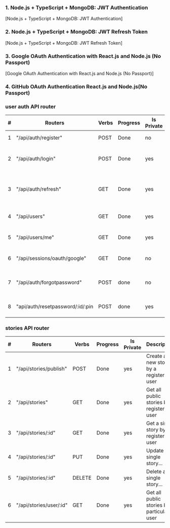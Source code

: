 ### 1. Node.js + TypeScript + MongoDB: JWT Authentication

[Node.js + TypeScript + MongoDB: JWT Authentication]

### 2. Node.js + TypeScript + MongoDB: JWT Refresh Token

[Node.js + TypeScript + MongoDB: JWT Refresh Token]

### 3. Google OAuth Authentication with React.js and Node.js (No Passport)

[Google OAuth Authentication with React.js and Node.js (No Passport)]

### 4. GitHub OAuth Authentication React.js and Node.js(No Passport)

### user auth API router

| #   | Routers                          | Verbs | Progress | Is Private | Description                            |
| --- | -------------------------------- | ----- | -------- | ---------- | -------------------------------------- |
| 1   | "/api/auth/register"             | POST  | Done     | no         | Register a new user                    |
| 2   | "/api/auth/login"                | POST  | Done     | yes        | Login a register user and get a token  |
| 3   | "/api/auth/refresh"              | GET   | Done     | yes        | Get a refresh token when token expires |
| 4   | "/api/users"                     | GET   | Done     | yes        | Get all registered users               |
| 5   | "/api/users/me"                  | GET   | Done     | yes        | Get logged in user with auth token     |
| 6   | "/api/sessions/oauth/google"     | GET   | Done     | no         | Google oauth endpoint                  |
| 7   | "/api/auth/forgotpassword"       | POST  | done     | no         | User request for new password          |
| 8   | "api/auth/resetpassword/:id/:pin | POST  | done     | yes        | User update password                   |

### stories API router

| #   | Routers                 | Verbs  | Progress | Is Private | Description                                 |
| --- | ----------------------- | ------ | -------- | ---------- | ------------------------------------------- |
| 1   | "/api/stories/publish"  | POST   | Done     | yes        | Create a new story by a registered user     |
| 2   | "/api/stories"          | GET    | Done     | yes        | Get all public stories by a registered user |
| 3   | "/api/stories/:id"      | GET    | Done     | yes        | Get a single story by a registered user     |
| 4   | "/api/stories/:id"      | PUT    | Done     | yes        | Update a single story...                    |
| 5   | "/api/stories/:id"      | DELETE | Done     | yes        | Delete a single story...                    |
| 6   | "/api/stories/user/:id" | GET    | Done     | yes        | Get all public stories by a particular user |
